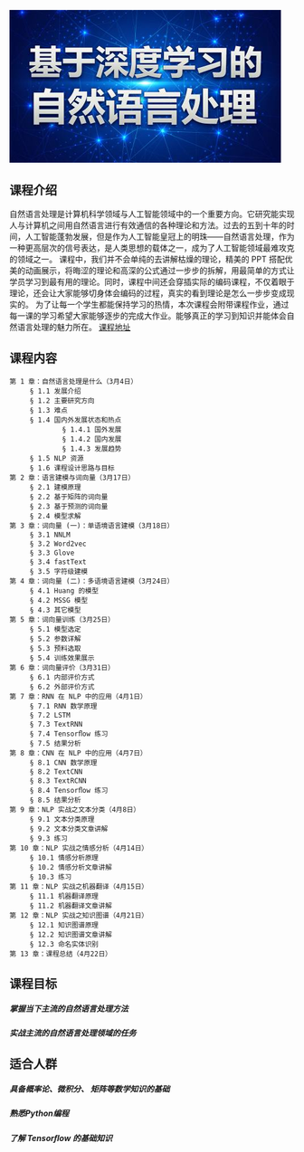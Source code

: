 ![](pic/banner.jpg)

## 课程介绍
自然语言处理是计算机科学领域与人工智能领域中的一个重要方向。它研究能实现人与计算机之间用自然语言进行有效通信的各种理论和方法。过去的五到⼗年的时间，人工智能蓬勃发展，但是作为人工智能皇冠上的明珠——⾃然语⾔处理，作为⼀种更⾼层次的信号表达，是⼈类思想的载体之⼀，成为了人工智能领域最难攻克的领域之⼀。
课程中，我们并不会单纯的去讲解枯燥的理论，精美的 PPT 搭配优美的动画展⽰，将晦涩的理论和⾼深的公式通过⼀步步的拆解，⽤最简单的方式让学员学习到最有⽤的理论。同时，课程中间还会穿插实际的编码课程，不仅着眼于理论，还会让大家能够切⾝体会编码的过程，真实的看到理论是怎么⼀步步变成现实的。
为了让每⼀个学⽣都能保持学习的热情，本次课程会附带课程作业，通过每⼀课的学习希望⼤家能够逐步的完成⼤作业。能够真正的学习到知识并能体会⾃然语⾔处理的魅⼒所在。
[课程地址](http://www.shenlanxueyuan.com/course/75)

## 课程内容
```
第 1 章：自然语言处理是什么（3月4日）
     § 1.1 发展介绍
     § 1.2 主要研究⽅向
     § 1.3 难点
     § 1.4 国内外发展状态和热点
             § 1.4.1 国外发展
             § 1.4.2 国内发展
             § 1.4.3 发展趋势
     § 1.5 NLP 资源
     § 1.6 课程设计思路与⽬标
第 2 章：语言建模与词向量（3月17日）
     § 2.1 建模原理
     § 2.2 基于矩阵的词向量
     § 2.3 基于预测的词向量
     § 2.4 模型求解
第 3 章：词向量 (一)：单语境语⾔建模（3月18日）
     § 3.1 NNLM
     § 3.2 Word2vec
     § 3.3 Glove
     § 3.4 fastText
     § 3.5 字符级建模
第 4 章：词向量 (二)：多语境语⾔建模（3月24日）
     § 4.1 Huang 的模型
     § 4.2 MSSG 模型
     § 4.3 其它模型
第 5 章：词向量训练（3月25日）
     § 5.1 模型选定
     § 5.2 参数详解
     § 5.3 预料选取
     § 5.4 训练效果展⽰
第 6 章：词向量评价（3月31日）
     § 6.1 内部评价⽅式
     § 6.2 外部评价⽅式
第 7 章：RNN 在 NLP 中的应用（4月1日）
     § 7.1 RNN 数学原理
     § 7.2 LSTM
     § 7.3 TextRNN
     § 7.4 Tensorﬂow 练习
     § 7.5 结果分析
第 8 章：CNN 在 NLP 中的应用（4月7日）
     § 8.1 CNN 数学原理
     § 8.2 TextCNN
     § 8.3 TextRCNN
     § 8.4 Tensorﬂow 练习
     § 8.5 结果分析
第 9 章：NLP 实战之文本分类（4月8日）
     § 9.1 ⽂本分类原理
     § 9.2 ⽂本分类⽂章讲解
     § 9.3 练习
第 10 章：NLP 实战之情感分析（4月14日）
     § 10.1 情感分析原理
     § 10.2 情感分析⽂章讲解
     § 10.3 练习
第 11 章：NLP 实战之机器翻译（4月15日）
     § 11.1 机器翻译原理
     § 11.2 机器翻译⽂章讲解
第 12 章：NLP 实战之知识图谱（4月21日）
     § 12.1 知识图谱原理
     § 12.2 知识图谱⽂章讲解
     § 12.3 命名实体识别
第 13 章：课程总结（4月22日）
```

## 课程目标
##### 掌握当下主流的自然语言处理方法

##### 实战主流的自然语言处理领域的任务

## 适合人群
##### 具备概率论、微积分、 矩阵等数学知识的基础
##### 熟悉Python编程
##### 了解 Tensorﬂow 的基础知识
